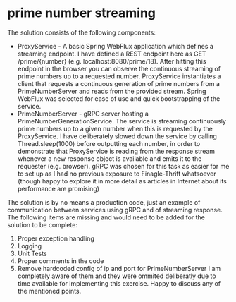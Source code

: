 # prime number streaming
The solution consists of the following components:
* ProxyService - A basic Spring WebFlux application which defines a streaming endpoint. I have defined a REST endpoint 
here as GET /prime/{number} (e.g. localhost:8080/prime/18). After hitting this endpoint in the browser you can observe the 
continuous streaming of prime numbers up to a requested number. ProxyService instantiates a client that requests a 
continuous generation of prime numbers from a PrimeNumberServer and reads from the provided stream. 
Spring WebFlux was selected for ease of use and quick bootstrapping of the service.
* PrimeNumberServer - gRPC server hosting a PrimeNumberGenerationService. The service is streaming continuously prime 
numbers up to a given number when this is requested by the ProxyService. I have deliberately slowed down the service 
by calling Thread.sleep(1000) before outputting each number, in order to demonstrate that ProxyService is reading from 
the response stream whenever a new response object is available and emits it to the requester (e.g. browser).
gRPC was chosen for this task as easier for me to set up as I had no previous exposure to Finagle-Thrift whatsoever 
(though happy to explore it in more detail as articles in Internet about its performance are promising)

The solution is by no means a production code, just an example of communication between services using gRPC and of streaming response.
The following items are missing and would need to be added for the solution to be complete:
1. Proper exception handling
2. Logging
3. Unit Tests
4. Proper comments in the code
5. Remove hardcoded config of ip and port for PrimeNumberServer
I am completely aware of them and they were ommited deliberatly due to time available for implementing this exercise. 
Happy to discuss any of the mentioned points.



